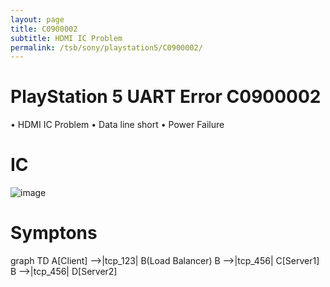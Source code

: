```yaml
---
layout: page
title: C0900002
subtitle: HDMI IC Problem
permalink: /tsb/sony/playstation5/C0900002/
---
```


# PlayStation 5 UART Error C0900002
• HDMI IC Problem
• Data line short
• Power Failure

# IC
![image](https://github.com/amoamare/amoamare.github.io/assets/15149902/267cbf56-17fa-4222-8bd1-487eeee9f6ad)


# Symptons

<div class="mermaid" markdown="0" >
    graph TD 
    A[Client] -->|tcp_123| B(Load Balancer) 
    B -->|tcp_456| C[Server1] 
    B -->|tcp_456| D[Server2]
</div>